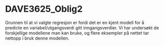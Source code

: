 # DAVE3625_Oblig2

Grunnen til at vi valgte regresjon er fordi det er en kjent modell for å predicte en variabel/utgangsverdi gitt inngangsverdier.
Vi har undersøkt de forskjellige modellene man kan bruke, og flere eksempler på nettet tar nettopp i bruk denne modellen.
